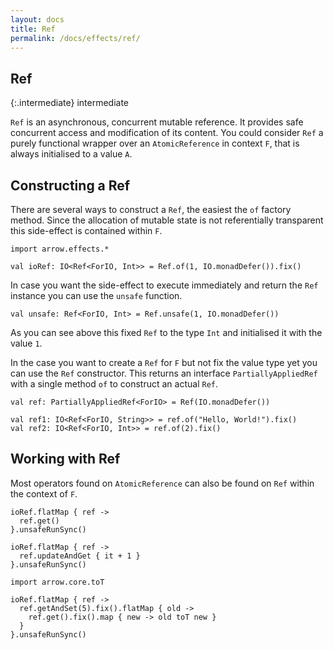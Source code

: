 ```yaml
---
layout: docs
title: Ref
permalink: /docs/effects/ref/
---
```


## Ref

{:.intermediate}
intermediate

`Ref` is an asynchronous, concurrent mutable reference. It provides safe concurrent access and modification of its content.
You could consider `Ref` a purely functional wrapper over an `AtomicReference` in context `F`, that is always initialised to a value `A`.

## Constructing a Ref

There are several ways to construct a `Ref`, the easiest the `of` factory method.
Since the allocation of mutable state is not referentially transparent this side-effect is contained within `F`.

```kotlin:ank:silent
import arrow.effects.*

val ioRef: IO<Ref<ForIO, Int>> = Ref.of(1, IO.monadDefer()).fix()
```

In case you want the side-effect to execute immediately and return the `Ref` instance you can use the `unsafe` function.

```kotlin:ank:silent
val unsafe: Ref<ForIO, Int> = Ref.unsafe(1, IO.monadDefer())
```

As you can see above this fixed `Ref` to the type `Int` and initialised it with the value `1`.

In the case you want to create a `Ref` for `F` but not fix the value type yet you can use the `Ref` constructor.
This returns an interface `PartiallyAppliedRef` with a single method `of` to construct an actual `Ref`.

```kotlin:ank:silent
val ref: PartiallyAppliedRef<ForIO> = Ref(IO.monadDefer())

val ref1: IO<Ref<ForIO, String>> = ref.of("Hello, World!").fix()
val ref2: IO<Ref<ForIO, Int>> = ref.of(2).fix()
```

## Working with Ref

Most operators found on `AtomicReference` can also be found on `Ref` within the context of `F`.

```kotlin:ank
ioRef.flatMap { ref ->
  ref.get()
}.unsafeRunSync()
```
```kotlin:ank
ioRef.flatMap { ref ->
  ref.updateAndGet { it + 1 }
}.unsafeRunSync()
```
```kotlin:ank
import arrow.core.toT

ioRef.flatMap { ref ->
  ref.getAndSet(5).fix().flatMap { old ->
    ref.get().fix().map { new -> old toT new }
  }
}.unsafeRunSync()
```
